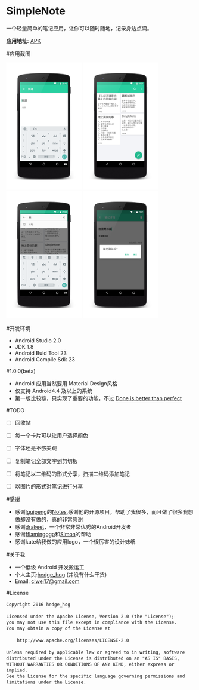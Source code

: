 # SimpleNote
一个轻量简单的笔记应用，让你可以随时随地，记录身边点滴。

**应用地址:** [APK](http://fir.im/simplenote)

#应用截图


<img src="./app/src/screenshot/scrn_4.png" width="40%" height="50%">
<img src="./app/src/screenshot/scrn_6.png" width="40%" height="50%">
<img src="./app/src/screenshot/scrn_2.png" width="40%" height="50%">
<img src="./app/src/screenshot/scrn_3.png" width="40%" height="50%">




#开发环境
- Android Studio 2.0
- JDK 1.8
- Android Buid Tool 23
- Android Compile Sdk 23


#1.0.0(beta)
- Android 应用当然要用 Material Design风格
- 仅支持 Android4.4 及以上的系统
- 第一版比较糙，只实现了重要的功能，不过 [Done is better than perfect](http://www.ruanyifeng.com/blog/2012/02/facebook_slogans.html)

#TODO
- [ ] 回收站
- [ ] 每一个卡片可以让用户选择颜色
- [ ] 字体还是不够美观
- [ ] 复制笔记全部文字到剪切板
- [ ] 将笔记以二维码的形式分享，扫描二维码添加笔记
- [ ] 以图片的形式对笔记进行分享


  
  
#感谢
- 感谢[lguipeng](https://github.com/lguipeng)的[Notes](https://github.com/lguipeng/Notes),感谢他的开源项目，帮助了我很多，而且做了很多我想做却没有做的，真的非常感谢
- 感谢[drakeet](https://github.com/drakeet)，一个非常非常优秀的Android开发者
- 感谢[fflamingogo](https://github.com/fflamingogo)和[Simon](https://github.com/SimonWuQM)的帮助
- 感谢kate给我做的应用logo，一个很厉害的设计妹纸


#关于我
- 一个低级 Android 开发搬运工
- 个人主页:[hedge_hog](http://hedgehog.love/) (并没有什么干货)
- Email: ciwei17@gmail.com

#License
```
Copyright 2016 hedge_hog

Licensed under the Apache License, Version 2.0 (the "License");
you may not use this file except in compliance with the License.
You may obtain a copy of the License at

    http://www.apache.org/licenses/LICENSE-2.0

Unless required by applicable law or agreed to in writing, software
distributed under the License is distributed on an "AS IS" BASIS,
WITHOUT WARRANTIES OR CONDITIONS OF ANY KIND, either express or implied.
See the License for the specific language governing permissions and
limitations under the License.
```

